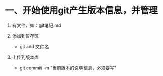 # 一、开始使用git产生版本信息，并管理

1. 有文件，如：git笔记.md

2. 添加到暂存区
    - git add 文件名

3. 上传到版本库
    - git commit -m "当前版本的说明信息，必须要写"
    










        






